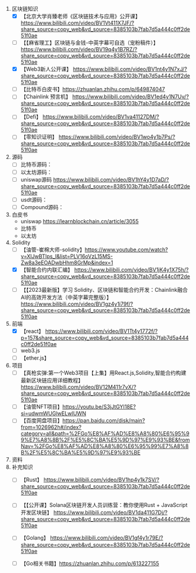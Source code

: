1. 区块链知识
   - [x] 【北京大学肖臻老师《区块链技术与应用》公开课】 https://www.bilibili.com/video/BV1Vt411X7JF/?share_source=copy_web&vd_source=8385103b7fab7d5a444c0ff2de51f0ae
   - [ ] 【【麻省理工】区块链与金钱-中英字幕可自选（宠粉稿件）】 https://www.bilibili.com/video/BV19q4y1B7RZ/?share_source=copy_web&vd_source=8385103b7fab7d5a444c0ff2de51f0ae
   - [x] 【Web3新人公开课】 https://www.bilibili.com/video/BV1nt4y1N7xJ/?share_source=copy_web&vd_source=8385103b7fab7d5a444c0ff2de51f0ae
   - [ ] 【比特币白皮书】https://zhuanlan.zhihu.com/p/649874047
   - [ ] 【Chainlink 预言机】 https://www.bilibili.com/video/BV1ed4y1N7Uv/?share_source=copy_web&vd_source=8385103b7fab7d5a444c0ff2de51f0ae
   - [ ] 【Defi】 https://www.bilibili.com/video/BV1va41127DM/?share_source=copy_web&vd_source=8385103b7fab7d5a444c0ff2de51f0ae
   - [ ] 【零知识证明】 https://www.bilibili.com/video/BV1wo4y1b7Ps/?share_source=copy_web&vd_source=8385103b7fab7d5a444c0ff2de51f0ae
2. 源码
   - [ ] 比特币源码：
   - [ ] 以太坊源码：
   - [ ] uniswap源码 https://www.bilibili.com/video/BV1hY4y1D7aD/?share_source=copy_web&vd_source=8385103b7fab7d5a444c0ff2de51f0ae
   - [ ] usdt源码：
   - [ ] Compound源码：
3. 白皮书
   - uniswap https://learnblockchain.cn/article/3055
   - 比特币
   - 以太坊
4. Solidity
   - [ ] 【油管-崔棉大师-solidity】https://www.youtube.com/watch?v=XlJwBTIps_I&list=PLV16oVzL15MS-Zw8a3eEOADwbHhm8GrMp&index=1
   - [x] 【智能合约内联汇编】 https://www.bilibili.com/video/BV1jK4y1X75h/?share_source=copy_web&vd_source=8385103b7fab7d5a444c0ff2de51f0ae
   - [ ] 【【2023最新版】学习 Solidity、区块链和智能合约开发：Chainlink融合AI的高效开发方法（中英字幕完整版）】 https://www.bilibili.com/video/BV1gz4y1i79f/?share_source=copy_web&vd_source=8385103b7fab7d5a444c0ff2de51f0ae
5. 前端
   - [x] 【react】 https://www.bilibili.com/video/BV1Tt4y1772f/?p=157&share_source=copy_web&vd_source=8385103b7fab7d5a444c0ff2de51f0ae
   - [ ] web3.js
   - [ ] 【ether.js】
6. 项目
   - [ ] 【真枪实弹:第一个Web3项目【上集】用React.js,Solidity,智能合约构建最新区块链应用详细教程】 https://www.bilibili.com/video/BV12M411r7vX/?share_source=copy_web&vd_source=8385103b7fab7d5a444c0ff2de51f0ae
   - [ ] 【油管NFT项目】https://youtu.be/S3jJtGYI18E?si=udwmWUGlwELwlUWN
   - [ ] 【百度网盘项目】https://pan.baidu.com/disk/main?from=1026962h#/index?category=all&path=%2FGo%E8%AF%AD%E8%A8%80%E6%95%99%E7%A8%8B%2F%E5%8C%BA%E5%9D%97%E9%93%BE&fromNav=%2FGo%E8%AF%AD%E8%A8%80%E6%95%99%E7%A8%8B%2F%E5%8C%BA%E5%9D%97%E9%93%BE
7. 资料
8. 补充知识
   - [ ] 【Rust】 https://www.bilibili.com/video/BV1hp4y1k7SV/?share_source=copy_web&vd_source=8385103b7fab7d5a444c0ff2de51f0ae
   - [ ] 【【公开课】Solana区块链开发人员训练营：教你使用Rust + JavaScript 开发区块链】 https://www.bilibili.com/video/BV1da411G7Dj/?share_source=copy_web&vd_source=8385103b7fab7d5a444c0ff2de51f0ae
   - [ ] 【Golang】 https://www.bilibili.com/video/BV1gf4y1r79E/?share_source=copy_web&vd_source=8385103b7fab7d5a444c0ff2de51f0ae
   - [ ] 【Go相关书籍】https://zhuanlan.zhihu.com/p/613227155

